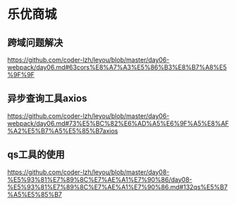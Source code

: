 # 乐优商城

## 跨域问题解决

https://github.com/coder-lzh/leyou/blob/master/day06-webpack/day06.md#63cors%E8%A7%A3%E5%86%B3%E8%B7%A8%E5%9F%9F

## 异步查询工具axios
https://github.com/coder-lzh/leyou/blob/master/day06-webpack/day06.md#73%E5%BC%82%E6%AD%A5%E6%9F%A5%E8%AF%A2%E5%B7%A5%E5%85%B7axios

## qs工具的使用
https://github.com/coder-lzh/leyou/blob/master/day08-%E5%93%81%E7%89%8C%E7%AE%A1%E7%90%86/day08-%E5%93%81%E7%89%8C%E7%AE%A1%E7%90%86.md#132qs%E5%B7%A5%E5%85%B7
